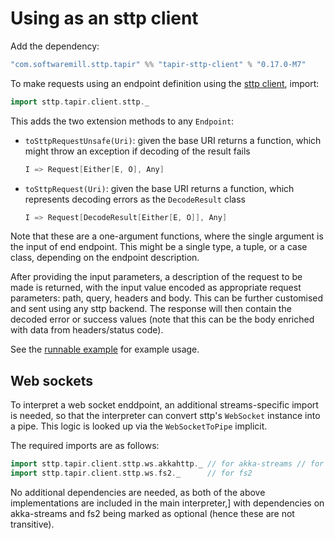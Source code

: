 # Using as an sttp client

Add the dependency:

```scala
"com.softwaremill.sttp.tapir" %% "tapir-sttp-client" % "0.17.0-M7"
```

To make requests using an endpoint definition using the [sttp client](https://github.com/softwaremill/sttp), import:

```scala
import sttp.tapir.client.sttp._
```

This adds the two extension methods to any `Endpoint`:
 - `toSttpRequestUnsafe(Uri)`: given the base URI returns a function, which might throw an exception if 
   decoding of the result fails
   ```scala
   I => Request[Either[E, O], Any]
   ```
 - `toSttpRequest(Uri)`: given the base URI returns a function, which represents decoding errors as the `DecodeResult` 
   class
   ```scala
   I => Request[DecodeResult[Either[E, O]], Any]
   ```

Note that these are a one-argument functions, where the single argument is the input of end endpoint. This might be a 
single type, a tuple, or a case class, depending on the endpoint description. 

After providing the input parameters, a description of the request to be made is returned, with the input value
encoded as appropriate request parameters: path, query, headers and body. This can be further 
customised and sent using any sttp backend. The response will then contain the decoded error or success values
(note that this can be the body enriched with data from headers/status code).

See  the [runnable example](https://github.com/softwaremill/tapir/blob/master/examples/src/main/scala/sttp/tapir/examples/BooksExample.scala)
for example usage.

## Web sockets

To interpret a web socket enddpoint, an additional streams-specific import is needed, so that the interpreter can
convert sttp's `WebSocket` instance into a pipe. This logic is looked up via the `WebSocketToPipe` implicit.

The required imports are as follows:

```scala
import sttp.tapir.client.sttp.ws.akkahttp._ // for akka-streams // for akka-streams
import sttp.tapir.client.sttp.ws.fs2._      // for fs2
```

No additional dependencies are needed, as both of the above implementations are included in the main interpreter,]
with dependencies on akka-streams and fs2 being marked as optional (hence these are not transitive).